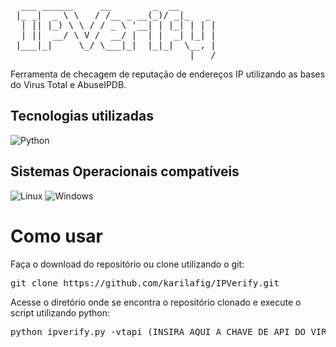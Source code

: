 <pre>
  ___ ______     __        _  __     
 |_ _|  _ \ \   / /__ _ __(_)/ _|_   _ 
  | || |_) \ \ / / _ \ '__| | |_| | | |
  | ||  __/ \ V /  __/ |  | |  _| |_| |
 |___|_|     \_/ \___|_|  |_|_|  \__, |
                                  |___/
</pre>

Ferramenta de checagem de reputação de endereços IP utilizando as bases do Virus Total e AbuseIPDB.

## Tecnologias utilizadas
<div>
 <img alt="Python" src="https://img.shields.io/badge/Python-F2C12E?style=for-the-badge&logo=python&logoColor=white">
 </div>
 
## Sistemas Operacionais compatíveis 
 <div>
 <img alt="Linux" src="https://img.shields.io/badge/Linux-A020F0?style=for-the-badge&logo=Linux&logoColor=white">
 <img alt="Windows" src="https://img.shields.io/badge/Windows-008000?style=for-the-badge&logo=Windows&logoColor=white">
 </div>


# Como usar
Faça o download do repositório ou clone utilizando o git:
<pre>
git clone https://github.com/karilafig/IPVerify.git
</pre>
Acesse o diretório onde se encontra o repositório clonado e execute o script utilizando python:
<pre>
python ipverify.py -vtapi (INSIRA AQUI A CHAVE DE API DO VIRUS TOTAL) -ipdbapi (INSIRA AQUI A CHAVE DE API DO ABUSE IPDB) -f (CAMINHO DO TXT COM OS IPS)
</pre>
